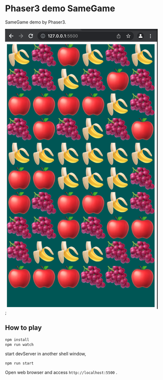 # Phaser3 demo SameGame

SameGame demo by Phaser3.

![sample](imgs/sample.png);

## How to play

```shell
npm install
npm run watch
```

start devServer in another shell window,

```shell
npm run start
```

Open web browser and access `http://localhost:5500` .
